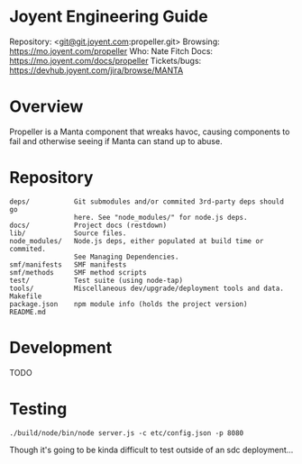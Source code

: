 <!--
    This Source Code Form is subject to the terms of the Mozilla Public
    License, v. 2.0. If a copy of the MPL was not distributed with this
    file, You can obtain one at http://mozilla.org/MPL/2.0/.
-->

<!--
    Copyright (c) 2014, Joyent, Inc.
-->

# Joyent Engineering Guide

Repository: <git@git.joyent.com:propeller.git>
Browsing: <https://mo.joyent.com/propeller>
Who: Nate Fitch
Docs: <https://mo.joyent.com/docs/propeller>
Tickets/bugs: <https://devhub.joyent.com/jira/browse/MANTA>


# Overview

Propeller is a Manta component that wreaks havoc, causing components to fail
and otherwise seeing if Manta can stand up to abuse.

# Repository

    deps/           Git submodules and/or commited 3rd-party deps should go
                    here. See "node_modules/" for node.js deps.
    docs/           Project docs (restdown)
    lib/            Source files.
    node_modules/   Node.js deps, either populated at build time or commited.
                    See Managing Dependencies.
    smf/manifests   SMF manifests
    smf/methods     SMF method scripts
    test/           Test suite (using node-tap)
    tools/          Miscellaneous dev/upgrade/deployment tools and data.
    Makefile
    package.json    npm module info (holds the project version)
    README.md


# Development

TODO


# Testing

    ./build/node/bin/node server.js -c etc/config.json -p 8080

Though it's going to be kinda difficult to test outside of an sdc deployment...
